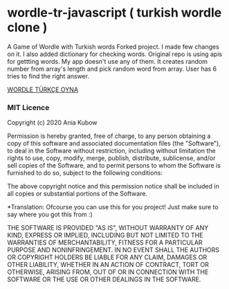 # wordle-tr-javascript ( turkish wordle clone )
A Game of Wordle with Turkish words
Forked project.
I made few changes on it. 
I also added dictionary for checking words. Original repo is using apis for 
gettting words. My app doesn't use any of them.
It creates random number from array's length and pick random word from array.
User has 6 tries to find the right answer.

[WORDLE TÜRKÇE OYNA](https://wordletr.anasayfa.link/)

### MIT Licence

Copyright (c) 2020 Ania Kubow

Permission is hereby granted, free of charge, to any person obtaining a copy of this software and associated documentation files (the "Software"), to deal in the Software without restriction, including without limitation the rights to use, copy, modify, merge, publish, distribute, sublicense, and/or sell copies of the Software, and to permit persons to whom the Software is furnished to do so, subject to the following conditions:

The above copyright notice and this permission notice shall be included in all copies or substantial portions of the Software.

*Translation: Ofcourse you can use this for you project! Just make sure to say where you got this from :)

THE SOFTWARE IS PROVIDED "AS IS", WITHOUT WARRANTY OF ANY KIND, EXPRESS OR IMPLIED, INCLUDING BUT NOT LIMITED TO THE WARRANTIES OF MERCHANTABILITY, FITNESS FOR A PARTICULAR PURPOSE AND NONINFRINGEMENT. IN NO EVENT SHALL THE AUTHORS OR COPYRIGHT HOLDERS BE LIABLE FOR ANY CLAIM, DAMAGES OR OTHER LIABILITY, WHETHER IN AN ACTION OF CONTRACT, TORT OR OTHERWISE, ARISING FROM, OUT OF OR IN CONNECTION WITH THE SOFTWARE OR THE USE OR OTHER DEALINGS IN THE SOFTWARE.



